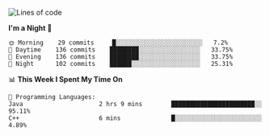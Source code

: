 <!--START_SECTION:waka-->
![Lines of code](https://img.shields.io/badge/From%20Hello%20World%20I%27ve%20Written-142510%20lines%20of%20code-blue)

**I'm a Night 🦉** 

```text
🌞 Morning    29 commits     █░░░░░░░░░░░░░░░░░░░░░░░░   7.2% 
🌆 Daytime    136 commits    ████████░░░░░░░░░░░░░░░░░   33.75% 
🌃 Evening    136 commits    ████████░░░░░░░░░░░░░░░░░   33.75% 
🌙 Night      102 commits    ██████░░░░░░░░░░░░░░░░░░░   25.31%

```


📊 **This Week I Spent My Time On** 

```text
💬 Programming Languages: 
Java                     2 hrs 9 mins        ███████████████████████░░   95.11% 
C++                      6 mins              █░░░░░░░░░░░░░░░░░░░░░░░░   4.89%

```


<!--END_SECTION:waka-->
